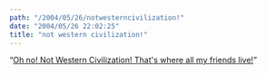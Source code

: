 ```yaml
---
path: "/2004/05/26/notwesterncivilization!" 
date: "2004/05/26 22:02:25" 
title: "not western civilization!" 
---
```

<q><a href="http://fafblog.blogspot.com/2004_05_23_fafblog_archive.html#108557572373351063">Oh no! Not Western Civilization! That's where all my friends live!</a></q>